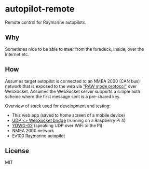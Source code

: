 # autopilot-remote
Remote control for Raymarine autopilots.

## Why
Sometimes nice to be able to steer from the foredeck, inside, over the internet etc.

## How
Assumes target autopilot is connected to an NMEA 2000 (CAN bus) network that is exposed to the web via ["RAW mode protocol"](https://www.yachtd.com/downloads/ydnu02.pdf#page=56) over WebSocket. Assumes the WebSocket server supports a simple auth scheme where the first message sent is a pre-shared key.

Overview of stack used for development and testing:
* This web app (saved to home screen of a mobile device)
* [UDP <> WebSocket bridge](https://github.com/jessetane/udp-ws) (running on a Raspberry Pi 4)
* [YDWG-02](https://www.yachtd.com/products/wifi_gateway.html) (speaking UDP over WiFi to the Pi)
* NMEA 2000 network
* Ev100 Raymarine autopilot

## License
MIT
